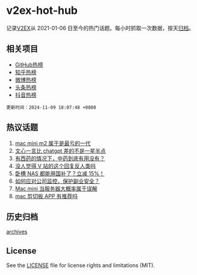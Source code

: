# v2ex-hot-hub

 记录[V2EX](https://www.v2ex.com/)从 2021-01-06 日至今的热门话题。每小时抓取一次数据，按天[归档](archives)。
 
 ## 相关项目

- [GitHub热榜](https://github.com/snaildev/github-hot-hub)
- [知乎热榜](https://github.com/snaildev/zhihu-hot-hub)
- [微博热榜](https://github.com/snaildev/weibo-hot-hub)
- [头条热榜](https://github.com/snaildev/toutiao-hot-hub)
- [抖音热榜](https://github.com/snaildev/douyin-hot-hub)


 `更新时间：2024-11-09 18:07:48 +0800`

## 热议话题

1. [mac mini m2 属于是最亏的一代](https://www.v2ex.com/t/1087950)
1. [文心一言比 chatgpt 差的不是一星半点](https://www.v2ex.com/t/1087977)
1. [有西药的情况下，中药到底有用没有？](https://www.v2ex.com/t/1087990)
1. [没人觉得 V 站的这个回复反人类吗](https://www.v2ex.com/t/1087941)
1. [卧槽 NAS 都能用国补了？立减 15%！](https://www.v2ex.com/t/1087913)
1. [如何应对公司监控，保护副业安全？](https://www.v2ex.com/t/1087932)
1. [Mac mini 当服务器大概率属于误解](https://www.v2ex.com/t/1087940)
1. [mac 剪切板 APP 有推荐吗](https://www.v2ex.com/t/1087989)

## 历史归档

[archives](archives)

## License

See the [LICENSE](LICENSE) file for license rights and limitations (MIT).
